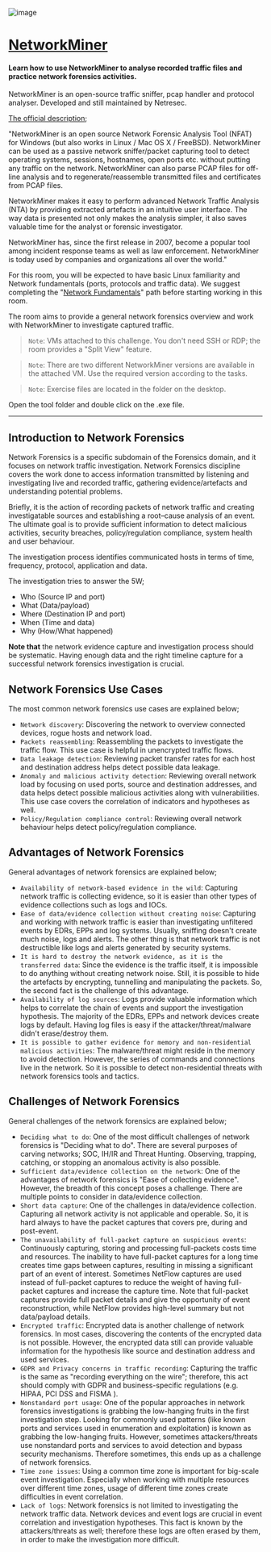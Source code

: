 ![image](https://user-images.githubusercontent.com/51442719/201099292-7319a55c-82d5-4bed-bb48-1d0c6a6dc7d5.png)

# [NetworkMiner](https://tryhackme.com/room/networkminer)
#### Learn how to use NetworkMiner to analyse recorded traffic files and practice network forensics activities.

NetworkMiner is an open-source traffic sniffer, pcap handler and protocol analyser. Developed and still maintained by Netresec.

[The official description](https://www.netresec.com/?page=NetworkMiner);

"NetworkMiner is an open source Network Forensic Analysis Tool (NFAT) for Windows (but also works in Linux / Mac OS X / FreeBSD). NetworkMiner can be used as a passive network sniffer/packet capturing tool to detect operating systems, sessions, hostnames, open ports etc. without putting any traffic on the network. NetworkMiner can also parse PCAP files for off-line analysis and to regenerate/reassemble transmitted files and certificates from PCAP files.

NetworkMiner makes it easy to perform advanced Network Traffic Analysis (NTA) by providing extracted artefacts in an intuitive user interface. The way data is presented not only makes the analysis simpler, it also saves valuable time for the analyst or forensic investigator.

NetworkMiner has, since the first release in 2007, become a popular tool among incident response teams as well as law enforcement. NetworkMiner is today used by companies and organizations all over the world."

For this room, you will be expected to have basic Linux familiarity and Network fundamentals (ports, protocols and traffic data). We suggest completing the "[Network Fundamentals](https://tryhackme.com/module/network-fundamentals)" path before starting working in this room.

The room aims to provide a general network forensics overview and work with NetworkMiner to investigate captured traffic.


> `Note`:  VMs attached to this challenge. You don't need SSH or RDP; the room provides a "Split View" feature.

> `Note`: There are two different NetworkMiner versions are available in the attached VM. Use the required version according to the tasks.

> `Note`: Exercise files are located in the folder on the desktop.

Open the tool folder and double click on the .exe file.

---

## Introduction to Network Forensics

Network Forensics is a specific subdomain of the Forensics domain, and it focuses on network traffic investigation. Network Forensics discipline covers the work done to access information transmitted by listening and investigating live and recorded traffic, gathering evidence/artefacts and understanding potential problems. 

Briefly, it is the action of recording packets of network traffic and creating investigatable sources and establishing a root–cause analysis of an event. The ultimate goal is to provide sufficient information to detect malicious activities, security breaches, policy/regulation compliance, system health and user behaviour.

The investigation process identifies communicated hosts in terms of time, frequency, protocol, application and data.

The investigation tries to answer the 5W;

- Who (Source IP and port)
- What (Data/payload)
- Where (Destination IP and port)
- When (Time and data)
- Why (How/What happened)

**Note that** the network evidence capture and investigation process should be systematic. Having enough data and the right timeline capture for a successful network forensics investigation is crucial.

## Network Forensics Use Cases

The most common network forensics use cases are explained below;

- `Network discovery`: Discovering the network to overview connected devices, rogue hosts and network load. 
- `Packets reassembling`: Reassembling the packets to investigate the traffic flow. This use case is helpful in unencrypted traffic flows.
- `Data leakage detection`: Reviewing packet transfer rates for each host and destination address helps detect possible data leakage. 
- `Anomaly and malicious activity detection`: Reviewing overall network load by focusing on used ports, source and destination addresses, and data helps detect possible malicious activities along with vulnerabilities. This use case covers the correlation of indicators and hypotheses as well.
- `Policy/Regulation compliance control`: Reviewing overall network behaviour helps detect policy/regulation compliance.

## Advantages of Network Forensics 

General advantages of network forensics are explained below;

- `Availability of network-based evidence in the wild`: Capturing network traffic is collecting evidence, so it is easier than other types of evidence collections such as logs and IOCs.
- `Ease of data/evidence collection without creating noise`: Capturing and working with network traffic is easier than investigating unfiltered events by EDRs, EPPs and log systems. Usually, sniffing doesn't create much noise, logs and alerts. The other thing is that network traffic is not destructible like logs and alerts generated by security systems.  
- `It is hard to destroy the network evidence, as it is the transferred data`: Since the evidence is the traffic itself, it is impossible to do anything without creating network noise. Still, it is possible to hide the artefacts by encrypting, tunnelling and manipulating the packets. So, the second fact is the challenge of this advantage. 
- `Availability of log sources`: Logs provide valuable information which helps to correlate the chain of events and support the investigation hypothesis. The majority of the EDRs, EPPs and network devices create logs by default. Having log files is easy if the attacker/threat/malware didn't erase/destroy them.
- `It is possible to gather evidence for memory and non-residential malicious activities`: The malware/threat might reside in the memory to avoid detection. However, the series of commands and connections live in the network. So it is possible to detect non-residential threats with network forensics tools and tactics.

## Challenges of Network Forensics

General challenges of the network forensics are explained below;

- `Deciding what to do`: One of the most difficult challenges of network forensics is "Deciding what to do". There are several purposes of carving networks; SOC, IH/IR and Threat Hunting. Observing, trapping, catching, or stopping an anomalous activity is also possible. 
- `Sufficient data/evidence collection on the network`: One of the advantages of network forensics is "Ease of collecting evidence". However, the breadth of this concept poses a challenge. There are multiple points to consider in data/evidence collection.
- `Short data capture`: One of the challenges in data/evidence collection. Capturing all network activity is not applicable and operable. So, it is hard always to have the packet captures that covers pre, during and post-event. 
- `The unavailability of full-packet capture on suspicious events`: Continuously capturing, storing and processing full-packets costs time and resources. The inability to have full-packet captures for a long time creates time gaps between captures, resulting in missing a significant part of an event of interest. Sometimes NetFlow captures are used instead of full-packet captures to reduce the weight of having full-packet captures and increase the capture time. Note that full-packet captures provide full packet details and give the opportunity of event reconstruction, while NetFlow provides high-level summary but not data/payload details.
- `Encrypted traffic`: Encrypted data is another challenge of network forensics. In most cases, discovering the contents of the encrypted data is not possible. However, the encrypted data still can provide valuable information for the hypothesis like source and destination address and used services.
- `GDPR and Privacy concerns in traffic recording`: Capturing the traffic is the same as "recording everything on the wire"; therefore, this act should comply with GDPR and business-specific regulations (e.g. HIPAA, PCI DSS and FISMA ).
- `Nonstandard port usage`: One of the popular approaches in network forensics investigations is grabbing the low-hanging fruits in the first investigation step. Looking for commonly used patterns (like known ports and services used in enumeration and exploitation) is known as grabbing the low-hanging fruits. However, sometimes attackers/threats use nonstandard ports and services to avoid detection and bypass security mechanisms. Therefore sometimes, this ends up as a challenge of network forensics.
- `Time zone issues`: Using a common time zone is important for big-scale event investigation. Especially when working with multiple resources over different time zones, usage of different time zones create difficulties in event correlation.
- `Lack of logs`: Network forensics is not limited to investigating the network traffic data. Network devices and event logs are crucial in event correlation and investigation hypotheses. This fact is known by the attackers/threats as well; therefore these logs are often erased by them, in order to make the investigation more difficult.

